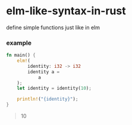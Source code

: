 # elm-like-syntax-in-rust
define simple functions just like in elm

### example
```rust
fn main() {
    elm!(
        identity: i32 -> i32
        identity a =
            a
    );
    let identity = identity(10);

    println!("{identity}");
}
```
> 10
